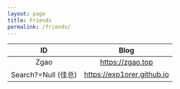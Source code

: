 ```yaml
---
layout: page
title: Friends
permalink: /friends/
---
```



| ID | Blog |
| :----: | :-----: |
| Zgao   | https://zgao.top |
| Search?=Null (佳总) | https://exp1orer.github.io |
